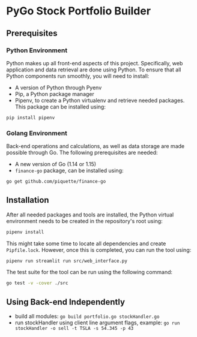 # PyGo Stock Portfolio Builder

## Prerequisites

### Python Environment

Python makes up all front-end aspects of this project. Specifically, web application and data retrieval are done using Python. To ensure that all Python components run smoothly, you will need to install:

- A version of Python through Pyenv
- Pip, a Python package manager
- Pipenv, to create a Python virtualenv and retrieve needed packages. This package can be installed using:

```bash
pip install pipenv
```

### Golang Environment

Back-end operations and calculations, as well as data storage are made possible through Go. The following prerequisites are needed:

- A new version of Go (1.14 or 1.15)
- `finance-go` package, can be installed using:

```bash
go get github.com/piquette/finance-go
```

## Installation

After all needed packages and tools are installed, the Python virtual environment needs to be created in the repository's root using:

```bash
pipenv install
```

This might take some time to locate all dependencies and create `Pipfile.lock`. However, once this is completed, you can run the tool using:

```bash
pipenv run streamlit run src/web_interface.py
```

The test suite for the tool can be run using the following command:

```bash
go test -v -cover ./src
```

## Using Back-end Independently

- build all modules: `go build portfolio.go stockHandler.go`
- run stockHandler using client line argument flags, example: `go run stockHandler -o sell -t TSLA -s 54.345 -p 43`

